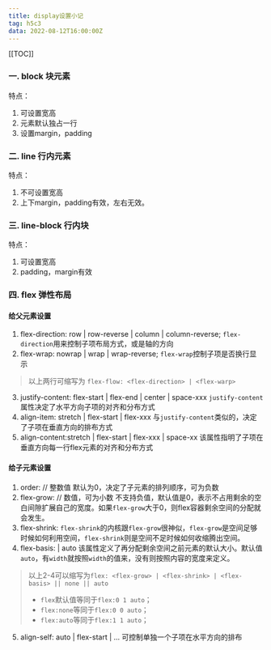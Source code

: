 ```yaml
---
title: display设置小记
tag: h5c3
data: 2022-08-12T16:00:00Z
---
```


[[TOC]]

### 一. block 块元素
特点：
1. 可设置宽高
2. 元素默认独占一行
3. 设置margin，padding

### 二. line 行内元素
特点：
1. 不可设置宽高
2. 上下margin，padding有效，左右无效。

### 三. line-block 行内块
特点：
1. 可设置宽高
2. padding，margin有效

### 四. flex 弹性布局
#### 给父元素设置
1. flex-direction: row | row-reverse | column | column-reverse;
`flex-direction`用来控制子项布局方式，或是轴的方向
2. flex-wrap: nowrap | wrap | wrap-reverse;
`flex-wrap`控制子项是否换行显示
> 以上两行可缩写为 `flex-flow: <flex-direction> | <flex-warp>`
3. justify-content: flex-start | flex-end | center  | space-xxx
`justify-content`属性决定了水平方向子项的对齐和分布方式
4. align-item: stretch | flex-start | flex-xxx
与`justify-content`类似的，决定了子项在垂直方向的排布方式
5. align-content:stretch | flex-start | flex-xxx | space-xx
该属性指明了子项在垂直方向每一行flex元素的对齐和分布方式
#### 给子元素设置
1. order: <int /> // 整数值
默认为0，决定了子元素的排列顺序，可为负数
2. flex-grow: <number /> // 数值，可为小数
不支持负值，默认值是0，表示不占用剩余的空白间隙扩展自己的宽度。如果`flex-grow`大于0，则flex容器剩余空间的分配就会发生。
3. flex-shrink: <number />
`flex-shrink`的内核跟`flex-grow`很神似，`flex-grow`是空间足够时候如何利用空间，`flex-shrink`则是空间不足时候如何收缩腾出空间。
4. flex-basis: <length /> | auto
该属性定义了再分配剩余空间之前元素的默认大小。默认值`auto`，有`width`就按照`width`的值来，没有则按照内容的宽度来定义。
> 以上2-4可以缩写为`flex: <flex-grow> | <flex-shrink> | <flex-basis> || none || auto`
> -   `flex`默认值等同于`flex:0 1 auto`；
> -   `flex:none`等同于`flex:0 0 auto`；
> -   `flex:auto`等同于`flex:1 1 auto`；
5. align-self: auto | flex-start | ...
可控制单独一个子项在水平方向的排布

<ClientOnly>
  <Plum/>
</ClientOnly>
